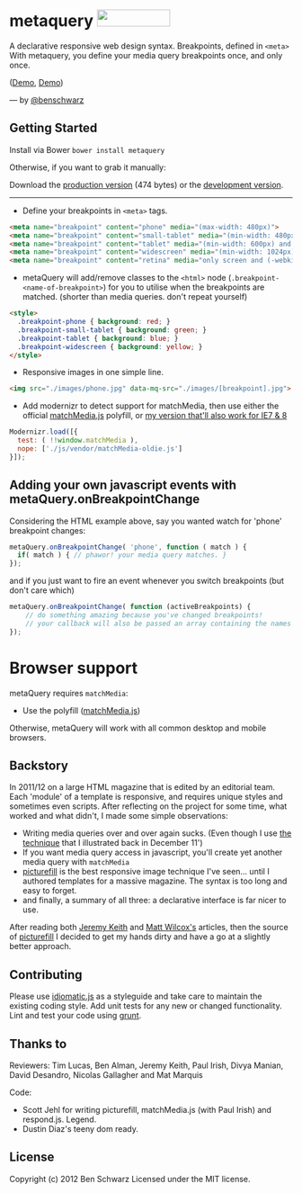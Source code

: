 # metaquery <img src="https://benschwarz.github.io/bower-badges/badge@2x.png" width="130" height="30">

A declarative responsive web design syntax. Breakpoints, defined in `<meta>`
With metaquery, you define your media query breakpoints once, and only once.

([Demo](http://benschwarz.github.com/metaquery/images.html), [Demo](http://benschwarz.github.com/metaquery/css-classes.html))

— by [@benschwarz](http://twitter.com/benschwarz)

## Getting Started

Install via Bower `bower install metaquery`

Otherwise, if you want to grab it manually:

Download the [production version][min] (474 bytes) or the [development version][max].

[min]: https://raw.github.com/benschwarz/metaquery/master/metaquery.min.js
[max]: https://raw.github.com/benschwarz/metaquery/master/metaquery.js
---

* Define your breakpoints in `<meta>` tags.

``` html
<meta name="breakpoint" content="phone" media="(max-width: 480px)">
<meta name="breakpoint" content="small-tablet" media="(min-width: 480px) and (max-width: 600px)">
<meta name="breakpoint" content="tablet" media="(min-width: 600px) and (max-width: 1024px)">
<meta name="breakpoint" content="widescreen" media="(min-width: 1024px)">
<meta name="breakpoint" content="retina" media="only screen and (-webkit-min-device-pixel-ratio : 2)">
```

* metaQuery will add/remove classes to the `<html>` node (`.breakpoint-<name-of-breakpoint>`) for you to utilise when the breakpoints are matched. (shorter than media queries. don't repeat yourself)

``` html
<style>
  .breakpoint-phone { background: red; }
  .breakpoint-small-tablet { background: green; }
  .breakpoint-tablet { background: blue; }
  .breakpoint-widescreen { background: yellow; }
</style>
```

* Responsive images in one simple line.

``` html
<img src="./images/phone.jpg" data-mq-src="./images/[breakpoint].jpg">
```

* Add modernizr to detect support for matchMedia, then use either the official [matchMedia.js][matchMedia.js] polyfill, or [my version that'll also work for IE7 & 8][matchmedia-oldie]

``` javascript
Modernizr.load([{
  test: ( !!window.matchMedia ),
  nope: ['./js/vendor/matchMedia-oldie.js']
}]);
```

## Adding your own javascript events with metaQuery.onBreakpointChange

Considering the HTML example above, say you wanted watch for 'phone' breakpoint changes:

``` javascript
metaQuery.onBreakpointChange( 'phone', function ( match ) {
  if( match ) { // phawor! your media query matches. }
});
```

and if you just want to fire an event whenever you switch breakpoints (but don't care which)

``` javascript
metaQuery.onBreakpointChange( function (activeBreakpoints) {
    // do something amazing because you've changed breakpoints!
    // your callback will also be passed an array containing the names of active breakpoints.
});
```

# Browser support

metaQuery requires `matchMedia`:

* Use the polyfill ([matchMedia.js][matchMedia.js])

Otherwise, metaQuery will work with all common desktop and mobile browsers.

## Backstory

In 2011/12 on a large HTML magazine that is edited by an editorial team. Each 'module' of a template is responsive, and requires unique styles and sometimes even scripts. After reflecting on the project for some time, what worked and what didn't, I made some simple observations:

* Writing media queries over and over again sucks. (Even though I use [the technique][responsive-design-with-sass] that I illustrated back in December 11')
* If you want media query access in javascript, you'll create yet another media query with `matchMedia`
* [picturefill][picturefill] is the best responsive image technique I've seen… until I authored templates for a massive magazine. The syntax is too long and easy to forget.
* and finally, a summary of all three: a declarative interface is far nicer to use.

After reading both [Jeremy Keith][Jeremy Keith's article] and [Matt Wilcox's][Matt Wilcox's article] articles, then the source of [picturefill][picturefill] I decided to get my hands dirty and have a go at a slightly better approach.

## Contributing
Please use [idiomatic.js][idiomatic.js] as a styleguide and take care to maintain the existing coding style. Add unit tests for any new or changed functionality. Lint and test your code using [grunt][grunt].

## Thanks to

Reviewers: Tim Lucas, Ben Alman, Jeremy Keith, Paul Irish, Divya Manian, David Desandro, Nicolas Gallagher and Mat Marquis

Code:

* Scott Jehl for writing picturefill, matchMedia.js (with Paul Irish) and respond.js. Legend.
* Dustin Diaz's teeny dom ready.

## License
Copyright (c) 2012 Ben Schwarz
Licensed under the MIT license.

[matchMedia.js]: https://github.com/paulirish/matchMedia.js
[matchmedia-oldie]: https://github.com/benschwarz/matchMedia.js/tree/IE7-8
[picturefill]: https://github.com/scottjehl/picturefill
[Jeremy Keith's article]: http://adactio.com/journal/5429/
[Matt Wilcox's article]: http://mattwilcox.net/archive/entry/id/1091/
[responsive-design-with-sass]: http://theint.ro/blogs/outro/4686992-responsive-design-with-sass
[idiomatic.js]: https://github.com/rwldrn/idiomatic.js
[grunt]: https://github.com/cowboy/grunt
